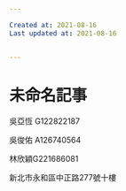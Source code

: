 ```yaml
---

Created at: 2021-08-16
Last updated at: 2021-08-16


---
```


# 未命名記事


吳亞恆
G122822187

吳俊佑
A126740564

林欣穎G221686081

新北市永和區中正路277號十樓


